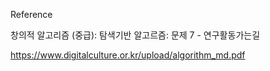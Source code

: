 Reference

창의적 알고리즘 (중급): 탐색기반 알고르즘: 문제 7 - 연구활동가는길

https://www.digitalculture.or.kr/upload/algorithm_md.pdf
